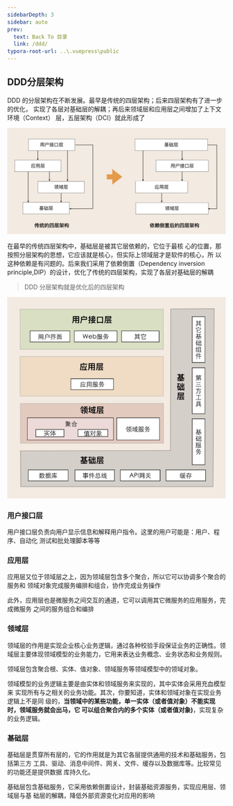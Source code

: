 ```yaml
---
sidebarDepth: 3
sidebar: auto
prev:
  text: Back To 目录
  link: /ddd/
typora-root-url: ..\.vuepress\public
---
```




## DDD分层架构

DDD 的分层架构在不断发展。最早是传统的四层架构；后来四层架构有了进一步的优化， 实现了各层对基础层的解耦；再后来领域层和应用层之间增加了上下文环境（Context） 层，五层架构（DCI）就此形成了

![image-20230526195538371](/images/ddd/image-20230526195538371.png)

在最早的传统四层架构中，基础层是被其它层依赖的，它位于最核 心的位置，那按照分层架构的思想，它应该就是核心，但实际上领域层才是软件的核心，所 以这种依赖是有问题的。后来我们采用了依赖倒置（Dependency inversion principle,DIP）的设计，优化了传统的四层架构，实现了各层对基础层的解耦

> DDD 分层架构就是优化后的四层架构

![image-20230526195709786](/images/ddd/image-20230526195709786.png)



### 用户接口层

用户接口层负责向用户显示信息和解释用户指令。这里的用户可能是：用户、程序、自动化 测试和批处理脚本等等



### 应用层

应用层又位于领域层之上，因为领域层包含多个聚合，所以它可以协调多个聚合的服务和 领域对象完成服务编排和组合，协作完成业务操作

此外，应用层也是微服务之间交互的通道，它可以调用其它微服务的应用服务，完成微服务 之间的服务组合和编排



### 领域层

领域层的作用是实现企业核心业务逻辑，通过各种校验手段保证业务的正确性。领域层主要体现领域模型的业务能力，它用来表达业务概念、业务状态和业务规则。 

领域层包含聚合根、实体、值对象、领域服务等领域模型中的领域对象。

领域模型的业务逻辑主要是由实体和领域服务来实现的，其中实体会采用充血模型来 实现所有与之相关的业务功能。其次，你要知道，实体和领域对象在实现业务逻辑上不是同 级的，**当领域中的某些功能，单一实体（或者值对象）不能实现时，领域服务就会出马，它 可以组合聚合内的多个实体（或者值对象)**，实现复杂的业务逻辑。



### 基础层

基础层是贯穿所有层的，它的作用就是为其它各层提供通用的技术和基础服务，包括第三方 工具、驱动、消息中间件、网关、文件、缓存以及数据库等。比较常见的功能还是提供数据 库持久化。 

基础层包含基础服务，它采用依赖倒置设计，封装基础资源服务，实现应用层、领域层与基 础层的解耦，降低外部资源变化对应用的影响









